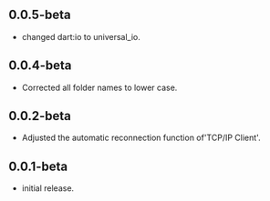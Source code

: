 ## 0.0.5-beta
* changed dart:io to universal_io.

## 0.0.4-beta
* Corrected all folder names to lower case.

## 0.0.2-beta
* Adjusted the automatic reconnection function of'TCP/IP Client'.

## 0.0.1-beta
* initial release.
